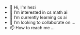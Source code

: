 - 👋 Hi, I’m hezi
- 👀 I’m interested in cs math ai
- 🌱 I’m currently learning cs ai
- 💞️ I’m looking to collaborate on ...
- 📫 How to reach me ...

<!---
Ye9501/Ye9501 is a ✨ special ✨ repository because its `README.md` (this file) appears on your GitHub profile.
You can click the Preview link to take a look at your changes.
--->
